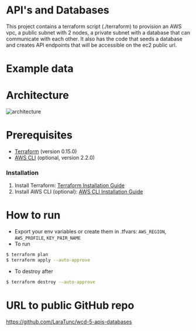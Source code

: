 # API's and Databases

This project contains a terraform script (./terraform) to provision an AWS vpc, a public subnet with 2 nodes, a private subnet with a database that can communicate with each other. It also has the code that seeds a database and creates API endpoints that will be accessible on the ec2 public url.

# Example data

# Architecture

![architecture](./imagees/architecture.png)

# Prerequisites

- [Terraform](https://www.terraform.io/downloads.html) (version 0.15.0)
- [AWS CLI](https://aws.amazon.com/cli/) (optional, version 2.2.0)

### Installation

1. Install Terraform: [Terraform Installation Guide](https://learn.hashicorp.com/tutorials/terraform/install-cli)
2. Install AWS CLI (optional): [AWS CLI Installation Guide](https://docs.aws.amazon.com/cli/latest/userguide/install-cliv2.html)

# How to run

- Export your env variables or create them in .tfvars: `AWS_REGION`, `AWS_PROFILE`, `KEY_PAIR_NAME`
- To run

```sh
$ terraform plan
$ terraform apply --auto-approve
```

- To destroy after

```sh
$ terraform destroy --auto-approve
```

# URL to public GitHub repo

https://github.com/LaraTunc/wcd-5-apis-databases
